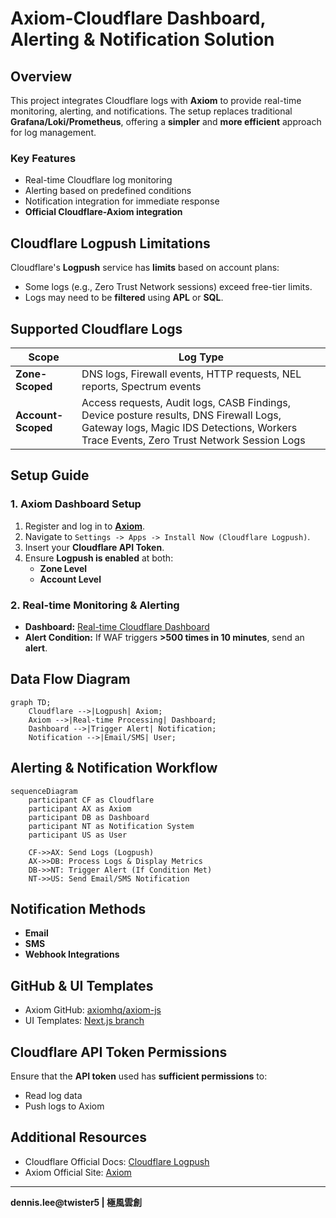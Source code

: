 # Axiom-Cloudflare Dashboard, Alerting & Notification Solution

## Overview

This project integrates Cloudflare logs with **Axiom** to provide real-time monitoring, alerting, and notifications. The setup replaces traditional **Grafana/Loki/Prometheus**, offering a **simpler** and **more efficient** approach for log management.

### **Key Features**

- Real-time Cloudflare log monitoring
- Alerting based on predefined conditions
- Notification integration for immediate response
- **Official Cloudflare-Axiom integration**

## **Cloudflare Logpush Limitations**

Cloudflare's **Logpush** service has **limits** based on account plans:

- Some logs (e.g., Zero Trust Network sessions) exceed free-tier limits.
- Logs may need to be **filtered** using **APL** or **SQL**.

## **Supported Cloudflare Logs**

| **Scope**          | **Log Type**                                                                                                                                                                     |
| ------------------ | -------------------------------------------------------------------------------------------------------------------------------------------------------------------------------- |
| **Zone-Scoped**    | DNS logs, Firewall events, HTTP requests, NEL reports, Spectrum events                                                                                                           |
| **Account-Scoped** | Access requests, Audit logs, CASB Findings, Device posture results, DNS Firewall Logs, Gateway logs, Magic IDS Detections, Workers Trace Events, Zero Trust Network Session Logs |

## **Setup Guide**

### **1. Axiom Dashboard Setup**

1. Register and log in to **[Axiom](https://axiom.co/)**.
2. Navigate to `Settings -> Apps -> Install Now (Cloudflare Logpush)`.
3. Insert your **Cloudflare API Token**.
4. Ensure **Logpush is enabled** at both:
   - **Zone Level**
   - **Account Level**

### **2. Real-time Monitoring & Alerting**

- **Dashboard:** [Real-time Cloudflare Dashboard](https://app.axiom.co/twister5-i1b4/dashboards/cloudflare-logpush?v_%40cloudflare_AccountName_filter=%2A&v_%40cloudflare_ZoneName_filter=%2A)
- **Alert Condition:** If WAF triggers **>500 times in 10 minutes**, send an **alert**.

## **Data Flow Diagram**

```mermaid
graph TD;
    Cloudflare -->|Logpush| Axiom;
    Axiom -->|Real-time Processing| Dashboard;
    Dashboard -->|Trigger Alert| Notification;
    Notification -->|Email/SMS| User;
```

## **Alerting & Notification Workflow**

```mermaid
sequenceDiagram
    participant CF as Cloudflare
    participant AX as Axiom
    participant DB as Dashboard
    participant NT as Notification System
    participant US as User

    CF->>AX: Send Logs (Logpush)
    AX->>DB: Process Logs & Display Metrics
    DB->>NT: Trigger Alert (If Condition Met)
    NT->>US: Send Email/SMS Notification
```

## **Notification Methods**

- **Email**
- **SMS**
- **Webhook Integrations**

## **GitHub & UI Templates**

- Axiom GitHub: [axiomhq/axiom-js](https://github.com/axiomhq)
- UI Templates: [Next.js branch](https://github.com/axiomhq/axiom-js/tree/next13)

## **Cloudflare API Token Permissions**

Ensure that the **API token** used has **sufficient permissions** to:

- Read log data
- Push logs to Axiom

## **Additional Resources**

- Cloudflare Official Docs: [Cloudflare Logpush](https://developers.cloudflare.com/logpush/)
- Axiom Official Site: [Axiom](https://axiom.co/)

---

**dennis.lee@twister5 | 極風雲創**
